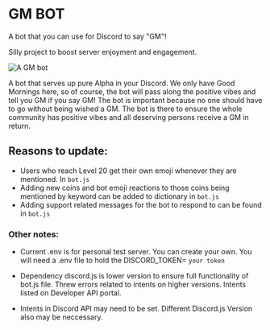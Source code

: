 
# GM BOT

A bot that you can use for Discord to say "GM"!

Silly project to boost server enjoyment and engagement. 

![A GM bot](https://github.com/ExodusMovement/discord_GM_Bot/blob/master/Exodude.jpeg?raw=true)


A bot that serves up pure Alpha in your Discord. We only have Good Mornings here, so of course, the bot will pass along the positive vibes and tell you GM if you say GM! The bot is important because no one should have to go without being wished a GM. The bot is there to ensure the whole community has positive vibes and all deserving persons receive a GM in return. 


## Reasons to update:

- Users who reach Level 20 get their own emoji whenever they are mentioned. In `bot.js`
- Adding new coins and bot emoji reactions to those coins being mentioned by keyword can be added to dictionary in `bot.js`
- Adding support related messages for the bot to respond to can be found in `bot.js`


### Other notes:


- Current .env is for personal test server. You can create your own. You will need a .env file to hold the DISCORD_TOKEN= `your token`

- Dependency discord.js is lower version to ensure full functionality of bot.js file. Threw errors related to intents on higher versions. Intents listed on Developer API portal. 

- Intents in Discord API may need to be set. Different Discord.js Version also may be neccessary. 

